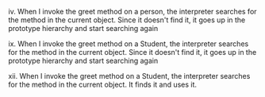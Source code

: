 iv. When I invoke the greet method on a person, the interpreter searches for the method in the current object. Since it doesn't find it, it goes up in the prototype hierarchy and start searching again

ix. When I invoke the greet method on a Student, the interpreter searches for the method in the current object. Since it doesn't find it, it goes up in the prototype hierarchy and start searching again

xii. When I invoke the greet method on a Student, the interpreter searches for the method in the current object. It finds it and uses it.